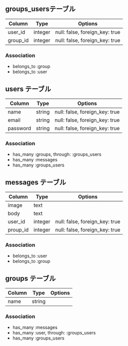 ## groups_usersテーブル

|Column|Type|Options|
|------|----|-------|
|user_id|integer|null: false, foreign_key: true|
|group_id|integer|null: false, foreign_key: true|

### Association
- belongs_to :group
- belongs_to :user



## users テーブル

|Column|Type|Options|
|------|----|-------|
|name|string|null: false, foreign_key: true|
|email|string|null: false, foreign_key: true|
|password|string|null: false, foreign_key: true|


### Association
- has_many :groups, through: :groups_users
- has_many :messages
- has_many :groups_users


## messages テーブル

|Column|Type|Options|
|------|----|-------|
|image|text||
|body|text||
|user_id|integer|null: false, foreign_key: true|
|proup_id|integer|null: false, foreign_key: true|

### Association
- belongs_to :user
- belongs_to :group


## groups テーブル

|Column|Type|Options|
|------|----|-------|
|name|string||

### Association
- has_many :messages
- has_many :user, through: :groups_users
- has_many :groups_users